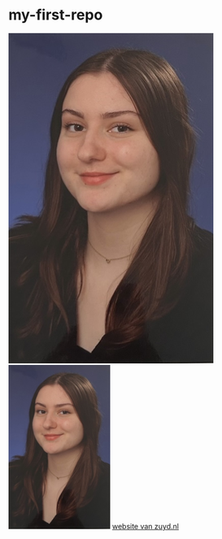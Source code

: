 # my-first-repo
![julia](julia.jpg)
<img src="julia.jpg" alt="julia" width="200">
[website van zuyd.nl](https://zuyd.nl)
